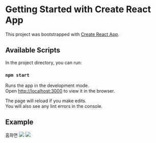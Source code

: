 # Getting Started with Create React App

This project was bootstrapped with [Create React App](https://github.com/facebook/create-react-app).

## Available Scripts

In the project directory, you can run:

### `npm start`

Runs the app in the development mode.\
Open [http://localhost:3000](http://localhost:3000) to view it in the browser.

The page will reload if you make edits.\
You will also see any lint errors in the console.

## Example
홈화면
<img src=https://user-images.githubusercontent.com/73322485/156969134-0d3c4b04-678b-4fa4-8ba0-1ebe2d29a800.gif>
<img src=https://user-images.githubusercontent.com/73322485/156969363-7dc2f6e5-eb7e-41fa-a586-35739f1584e5.gif>
